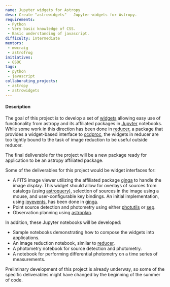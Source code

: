 ```yaml
---
name: Jupyter widgets for Astropy
desc: Create "astrowidgets" - Jupyter widgets for Astropy.
requirements:
 - Python
 - Very basic knowledge of CSS.
 - Basic understanding of javascript.
difficulty: intermediate
mentors:
 - mwcraig
 - astrofrog
initiatives:
 - GSOC
tags:
 - python
 - javascript
collaborating_projects:
 - astropy
 - astrowidgets
---
```


#### Description

The goal of this project is to develop a set of [widgets](https://github.com/ipython/ipywidgets) allowing easy use of functionality from astropy and its affiliated packages in [Jupyter](http://jupyter.org/) notebooks. While some work in this direction has been done in [reducer](https://github.com/mwcraig/reducer), a package that provides a widget-based interface to [ccdproc](https://github.com/astropy/ccdproc), the widgets in reducer are too tightly bound to the task of image reduction to be useful outside reducer.

The final deliverable for the project will be a new package ready for application to be an astropy affiliated package.

Some of the deliverables for this project would be widget interfaces for:

+ A FITS image viewer utilizing the affiliated package [ginga](https://github.com/ejeschke/ginga) to handle the image display. This widget should allow for overlays of sources from catalogs (using [astroquery](https://github.com/astropy/astroquery)), selection of sources in the image using a mouse, and user-configurable key bindings. An initial implementation, using [ipyevents](https://github.com/mwcraig/ipyevents), has been done in [ginga](https://github.com/ejeschke/ginga).
+ Point source detection and photometry using either [photutils](https://github.com/astropy/photutils) or [sep](https://github.com/kbarbary/sep).
+ Observation planning using [astroplan](https://github.com/astropy/astroplan).

In addition, these Jupyter notebooks will be developed:

+ Sample notebooks demonstrating how to compose the widgets into applications.
+ An image reduction notebook, similar to [reducer](https://github.com/mwcraig/reducer).
+ A photometry notebook for source detection and photometry.
+ A notebook for performing differential photometry on a time series of measurements.

Preliminary development of this project is already underway, so some of the specific deliverables might have changed by the beginning of the summer of code.
